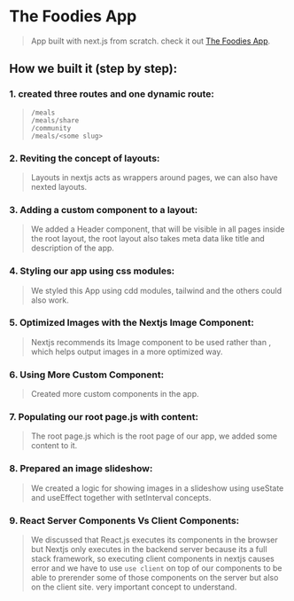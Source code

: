 # The Foodies App
> App built with next.js from scratch. check it out [The Foodies App](https://foodies-app-five-olive.vercel.app/).


## How we built it (step by step):
### 1. created three routes and one dynamic route:
> ```
> /meals
> /meals/share
> /community
> /meals/<some slug>
> ```

### 2. Reviting the concept of layouts:
> Layouts in nextjs acts as wrappers around pages, we can also have nexted layouts.

### 3. Adding a custom component to a layout:
> We added a Header component, that will be visible in all pages inside the root layout, the root layout also takes meta data like title and description of the app.

### 4. Styling our app using css modules:
> We styled this App using cdd modules, tailwind and the others could also work.

### 5. Optimized Images with the Nextjs Image Component:
> Nextjs recommends its Image component to be used rather than <img />, which helps output images in a more optimized way.

### 6. Using More Custom Component:
> Created more custom components in the app.

### 7. Populating our root page.js with content:
> The root page.js which is the root page of our app, we added some content to it.

### 8. Prepared an image slideshow:
> We created a logic for showing images in a slideshow using useState and useEffect together with setInterval concepts.

### 9. React Server Components Vs Client Components:
> We discussed that React.js executes its components in the browser but Nextjs only executes in the backend server because its a full stack framework, so executing client components in nextjs causes error and we have to use ```use client``` on top of our components to be able to prerender some of those components on the server but also on the client site. very important concept to understand.

